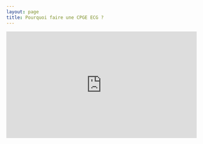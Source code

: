 ```yaml
---
layout: page
title: Pourquoi faire une CPGE ECG ?
---
```



<div style="position:relative;padding-bottom:56.25%;height:0;overflow:hidden;">
  <figure>
  <iframe style="width:100%;height:100%;position:absolute;left:0px;top:0px;overflow:hidden" frameborder="0" type="text/html" src="https://www.dailymotion.com/embed/video/x6vp1pu" width="100%" height="100%" allowfullscreen > </iframe>
   <figcaption> Test2 </figcaption></figure>
</div>

